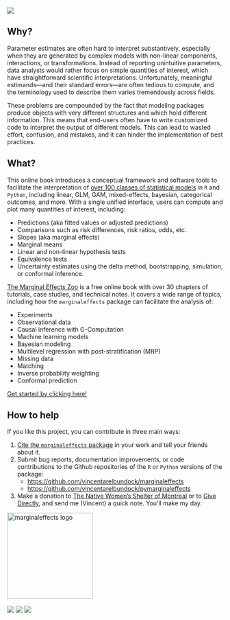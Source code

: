 
![](images/zoo_banner.png)

## Why?

Parameter estimates are often hard to interpret substantively,
especially when they are generated by complex models with non-linear
components, interactions, or transformations. Instead of reporting
unintuitive parameters, data analysts would rather focus on simple
quantities of interest, which have straightforward scientific
interpretations. Unfortunately, meaningful estimands—and their standard
errors—are often tedious to compute, and the terminology used to
describe them varies tremendously across fields.

These problems are compounded by the fact that modeling packages produce
objects with very different structures and which hold different
information. This means that end-users often have to write customized
code to interpret the output of different models. This can lead to
wasted effort, confusion, and mistakes, and it can hinder the
implementation of best practices.

## What?

This online book introduces a conceptual framework and software tools to
facilitate the interpretation of [over 100 classes of statistical
models](https://marginaleffects.com/vignettes/supported_models.html) in
`R` and `Python`, including linear, GLM, GAM, mixed-effects, bayesian,
categorical outcomes, and more. With a single unified interface, users
can compute and plot many quantities of interest, including:

-   Predictions (aka fitted values or adjusted predictions)
-   Comparisons such as risk differences, risk ratios, odds, etc.
-   Slopes (aka marginal effects)
-   Marginal means
-   Linear and non-linear hypothesis tests
-   Equivalence tests
-   Uncertainty estimates using the delta method, bootstrapping,
    simulation, or conformal inference.

[The Marginal Effects Zoo](https://marginaleffects.com/) is a free
online book with over 30 chapters of tutorials, case studies, and
technical notes. It covers a wide range of topics, including how the
`marginaleffects` package can facilitate the analysis of:

-   Experiments
-   Observational data
-   Causal inference with G-Computation
-   Machine learning models
-   Bayesian modeling
-   Multilevel regression with post-stratification (MRP)
-   Missing data
-   Matching
-   Inverse probability weighting
-   Conformal prediction

[Get started by clicking
here!](https://marginaleffects.com/vignettes/get_started.html)

## How to help

If you like this project, you can contribute in three main ways:

1.  [Cite the `marginaleffects` package](CITATION.html) in your work and
    tell your friends about it.
2.  Submit bug reports, documentation improvements, or code
    contributions to the Github repositories of the `R` or `Python`
    versions of the package:
    -   <https://github.com/vincentarelbundock/marginaleffects>
    -   <https://github.com/vincentarelbundock/pymarginaleffects>
3.  Make a donation to [The Native Women’s Shelter of
    Montreal](https://www.nwsm.info/) or to [Give
    Directly](https://www.givedirectly.org/), and send me (Vincent) a
    quick note. You’ll make my day.

<a href="http://marginaleffects.com">
<img src="https://user-images.githubusercontent.com/987057/134899484-e3392510-2e94-4c39-9830-53356fa5feed.png" align="center" alt="marginaleffects logo" width="200" />
</a> <br><br>
<img src="https://github.com/vincentarelbundock/marginaleffects/workflows/R-CMD-check/badge.svg">
<img src="https://img.shields.io/badge/license-GPLv3-blue">
<a href = "https://marginaleffects.com" target = "_blank"><img src="https://img.shields.io/static/v1?label=Website&message=Visit&color=blue"></a>
<br><br>
